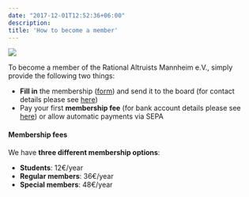 ```yaml
---
date: "2017-12-01T12:52:36+06:00"
description: 
title: 'How to become a member'
---
```

![](/images/about/ram_team_member.png)


To become a member of the Rational Altruists Mannheim e.V., simply provide the following two things:

- **Fill in** the membership ([form](/files/Membership_Flyer_Februar_2021.pdf)) and send it to the board (for contact details please see [here](/de/about/contact))
- Pay your first **membership fee** (for bank account details please see [here](/de/about/contact)) or allow automatic payments via SEPA

#### Membership fees

We have **three different membership options**:

- **Students**: 12€/year
- **Regular members**: 36€/year
- **Special members**: 48€/year


